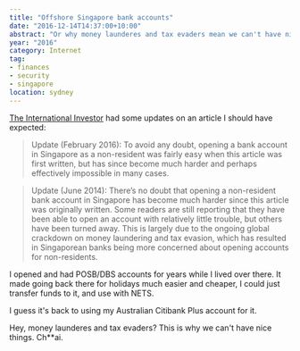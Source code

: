 ```yaml
---
title: "Offshore Singapore bank accounts"
date: "2016-12-14T14:37:00+10:00"
abstract: "Or why money launderes and tax evaders mean we can't have nice things"
year: "2016"
category: Internet
tag:
- finances
- security
- singapore
location: sydney
---
```

[The International Investor] had some updates on an article I should have expected:

> Update (February 2016): To avoid any doubt, opening a bank account in Singapore as a non-resident was fairly easy when this article was first written, but has since become much harder and perhaps effectively impossible in many cases.

> Update (June 2014): There’s no doubt that opening a non-resident bank account in Singapore has become much harder since this article was originally written. Some readers are still reporting that they have been able to open an account with relatively little trouble, but others have been turned away. This is largely due to the ongoing global crackdown on money laundering and tax evasion, which has resulted in Singaporean banks being more concerned about opening accounts for non-residents.

I opened and had POSB/DBS accounts for years while I lived over there. It made going back there for holidays much easier and cheaper, I could just transfer funds to it, and use with NETS.

I guess it's back to using my Australian Citibank Plus account for it.

Hey, money launderes and tax evaders? This is why we can't have nice things. Ch\*\*ai.

[The International Investor]: https://the-international-investor.com/investment-faq/open-offshore-bank-account-singapore

